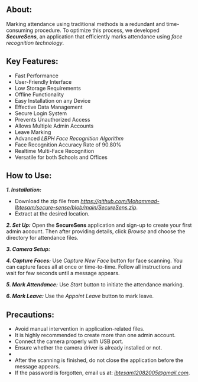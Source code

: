 ## **About:**
Marking attendance using traditional methods is a redundant and time-consuming procedure. To optimize this process, we developed ***SecureSens***, an application that efficiently marks attendance using *face recognition technology*.



## **Key Features:**
- Fast Performance
- User-Friendly Interface
- Low Storage Requirements
- Offline Functionality
- Easy Installation on any Device
- Effective Data Management
- Secure Login System
- Prevents Unauthorized Access
- Allows Multiple Admin Accounts
- Leave Marking
- Advanced *LBPH Face Recognition Algorithm*
- Face Recognition Accuracy Rate of 90.80%
- Realtime Multi-Face Recognition
- Versatile for both Schools and Offices



## **How to Use:**
***1. Installation:***
  - Download the zip file from *https://github.com/Mohammad-Ibtesam/secure-sense/blob/main/SecureSens.zip*.
  - Extract at the desired location.

***2. Set Up:*** Open the **SecureSens** application and sign-up to create your first admin account. Then after providing details, click *Browse* and choose the directory for attendance files.

***3. Camera Setup:*** 

***4. Capture Faces:*** Use *Capture New Face* button for face scanning. You can capture faces all at once or time-to-time. Follow all instructions and wait for few seconds until a message appears.

***5. Mark Attendance:*** Use *Start* button to initiate the attendance marking.

***6. Mark Leave:*** Use the *Appoint Leave* button to mark leave.



## **Precautions:**
- Avoid manual intervention in application-related files.
- It is highly recommended to create more than one admin account.
- Connect the camera properly with USB port.
- Ensure whether the camera driver is already installed or not.
- 
- After the scanning is finished, do not close the application before the message appears.
- If the password is forgotten, email us at: *ibtesam12082005@gmail.com*.
